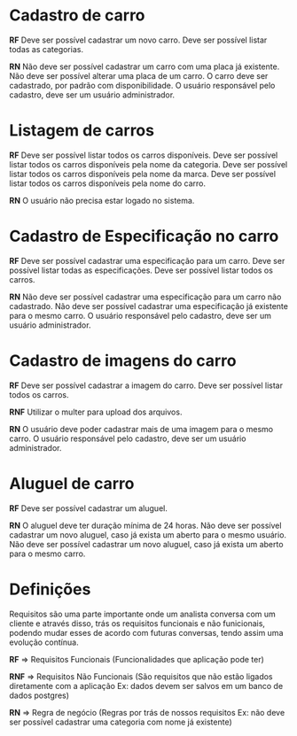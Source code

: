 # Cadastro de carro

**RF**
Deve ser possível cadastrar um novo carro.
Deve ser possível listar todas as categorias.

**RN**
Não deve ser possível cadastrar um carro com uma placa já existente.
Não deve ser possível alterar uma placa de um carro.
O carro deve ser cadastrado, por padrão com disponibilidade.
O usuário responsável pelo cadastro, deve ser um usuário administrador.

# Listagem de carros

**RF**
Deve ser possível listar todos os carros disponíveis.
Deve ser possível listar todos os carros disponíveis pela nome da categoria.
Deve ser possível listar todos os carros disponíveis pela nome da marca.
Deve ser possível listar todos os carros disponíveis pela nome do carro.

**RN**
O usuário não precisa estar logado no sistema.

# Cadastro de Especificação no carro

**RF**
Deve ser possível cadastrar uma especificação para um carro.
Deve ser possível listar todas as especificações.
Deve ser possível listar todos os carros.

**RN**
Não deve ser possível cadastrar uma especificação para um carro não cadastrado.
Não deve ser possível cadastrar uma especificação já existente para o mesmo carro.
O usuário responsável pelo cadastro, deve ser um usuário administrador.

# Cadastro de imagens do carro

**RF**
Deve ser possível cadastrar a imagem do carro.
Deve ser possível listar todos os carros.

**RNF**
Utilizar o multer para upload dos arquivos.

**RN**
O usuário deve poder cadastrar mais de uma imagem para o mesmo carro.
O usuário responsável pelo cadastro, deve ser um usuário administrador.

# Aluguel de carro

**RF**
Deve ser possível cadastrar um aluguel.

**RN**
O aluguel deve ter duração mínima de 24 horas.
Não deve ser possível cadastrar um novo aluguel, caso já exista um aberto para o mesmo usuário.
Não deve ser possível cadastrar um novo aluguel, caso já exista um aberto para o mesmo carro.

# Definições

Requisitos são uma parte importante onde um analista conversa com um cliente e através disso, trás os requisitos funcionais e não funicionais, podendo mudar esses de acordo com futuras conversas, tendo assim uma evolução contínua.

**RF** => Requisitos Funcionais (Funcionalidades que aplicação pode ter)

**RNF** => Requisitos Não Funcionais (São requisitos que não estão ligados diretamente com a aplicação Ex: dados devem ser salvos em um banco de dados postgres)

**RN** => Regra de negócio (Regras por trás de nossos requisitos Ex: não deve ser possível cadastrar uma categoria com nome já existente)